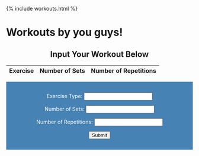 {% include workouts.html %}
# Workouts by you guys!
<body>
<h2 style="text-align:center">Input Your Workout Below</h2>
<style>
    form {
            display: block;
            margin-left: auto;
            margin-right: auto;
            background-color: #4682B4;
            border: white;
            color: white;
            padding: 15px 32px;
            text-align: center;
        }
</style>

<!-- UPDATES WITH NEW API-->
<table>
  <thead>
  <tr>
    <th>Exercise</th>
    <th>Number of Sets</th>
    <th>Number of Repetitions</th>
  </tr>
  </thead>
  <tbody id="result">
    <!-- javascript generated data -->
  </tbody>
</table>

<form action="javascript:create_inputworkout()">
    <p><label>
        Exercise Type:
        <input type="text" name="exerciseType" id=
        "exerciseType" required>
    </label></p>
    <p><label>
        Number of Sets:
        <input type="number" name="sets" id="sets" required>
    </label></p>
    <p><label>
        Number of Repetitions:
        <input type="number" name="reps" id="reps" required>
    </label></p>
    <p>
        <button>Submit</button>
    </p>
</form>
<!-- Fetch data from backend api-->
<script>
  // prepare HTML result container for new output
  const resultContainer = document.getElementById("result");
  // prepare URL's to allow easy switch from deployment and localhost
  //const url = "http://192.168.0.117:8081/api/Inputworkout"
  const url = "https://teambaddieflask.duckdns.org/api/Inputworkout 
  const create_fetch = url + '/create';
  const read_fetch = url + '/';
  // Load users on page entry
  read_inputworkout();
  // Display User Table, data is fetched from Backend Database
  function read_inputworkout() {
    // prepare fetch options
    const read_options = {
      method: 'GET', // *GET, POST, PUT, DELETE, etc.
      mode: 'cors', // no-cors, *cors, same-origin
      cache: 'default', // *default, no-cache, reload, force-cache, only-if-cached
      credentials: 'omit', // include, *same-origin, omit
      headers: {
        'Content-Type': 'application/json'
      },
    };
    // fetch the data from API
    fetch(read_fetch, read_options)
      // response is a RESTful "promise" on any successful fetch
      .then(response => {
        // check for response errors
        if (response.status !== 200) {
            const errorMsg = 'Database read error: ' + response.status;
            console.log(errorMsg);
            const tr = document.createElement("tr");
            const td = document.createElement("td");
            td.innerHTML = errorMsg;
            tr.appendChild(td);
            resultContainer.appendChild(tr);
            return;
        }
        // valid response will have json data
        response.json().then(data => {
            console.log(data);
            for (let row in data) {
              console.log(data[row]);
              add_row(data[row]);
            }
        })
    })
    // catch fetch errors (ie ACCESS to server blocked)
    .catch(err => {
      console.error(err);
      const tr = document.createElement("tr");
      const td = document.createElement("td");
      td.innerHTML = err;
      tr.appendChild(td);
      resultContainer.appendChild(tr);
    });
  }
  function create_inputworkout(){
    const body = {
        exerciseType: document.getElementById("exerciseType").value,
        sets: document.getElementById("sets").value,
        reps: document.getElementById("reps").value,
    };
    const requestOptions = {
        method: 'POST',
        body: JSON.stringify(body),
        headers: {
            "content-type": "application/json",
            'Authorization': 'Bearer my-token',
        },
    };
    // URL for Create API
    // Fetch API call to the database to create a new user
    fetch(create_fetch, requestOptions)
      .then(response => {
        // trap error response from Web API
        if (response.status == 210) {
          alert('Exercise is not inputted, please refresh and enter an exercise')
        }
        if (response.status !== 200) {
          const errorMsg = 'Database create error: ' + response.status;
          console.log(errorMsg);
          const tr = document.createElement("tr");
          const td = document.createElement("td");
          td.innerHTML = errorMsg;
          tr.appendChild(td);
          resultContainer.appendChild(tr);
          return;
        }
        // response contains valid result
        response.json().then(data => {
            console.log(data);
            //add a table row for the new/created userid
            add_row(data);
        })
    })
  }
  function add_row(data) {
    const tr = document.createElement("tr");
    const exerciseType = document.createElement("td");
    const reps = document.createElement("td");
    const sets = document.createElement("td");
    // obtain data that is specific to the API
    exerciseType.innerHTML = data.exerciseType;
    sets.innerHTML = data.sets;
    reps.innerHTML = data.reps;
    // add HTML to container
    tr.appendChild(exerciseType);
    tr.appendChild(sets);
    tr.appendChild(reps);
    resultContainer.appendChild(tr);
  }
</script>

<!-- END OF NEW -->









